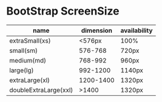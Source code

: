 # BootStrap ScreenSize

| name                  | dimension | availability |
| --------------------- | --------- | ------------ |
| extraSmall(xs)        | <576px    | 100%         |
| small(sm)             | 576-768   | 720px        |
| medium(md)            | 768-992   | 960px        |
| large(lg)             | 992-1200  | 1140px       |
| extraLarge(xl)        | 1200-1400 | 1320px       |
| doubleExtraLarge(xxl) | >1400     | 1320px       |
